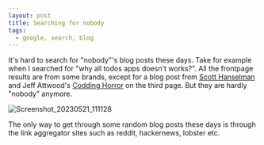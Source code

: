 ```yaml
---
layout: post
title: Searching for nobody
tags:
  - google, search, blog
---
```


It's hard to search for "nobody"'s blog posts these days. Take for example when I searched for "why all todos apps doesn't works?".
All the frontpage results are from some brands, except for a blog post from [Scott Hanselman][1] and Jeff Attwood's [Codding Horror][2] on the third page. But they are hardly "nobody" anymore.

![Screenshot_20230521_111128](https://github.com/k4ml/k4ml.github.io/assets/116353/a12ca6e2-5065-4a12-bd4e-bd76855539f7)

The only way to get through some random blog posts these days is through the link aggregator sites such as reddit, hackernews, lobster etc.

[1]:https://www.hanselman.com/blog/your-todo-application-is-too-complex-or-not-complex-enough
[2]:https://blog.codinghorror.com/todont/
